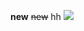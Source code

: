 **new**
~~new~~
hh
<img src="https://rzaliyun.oss-cn-beijing.aliyuncs.com/blog/u%3D3202345267%2C4287612244%26fm%3D26%26gp%3D0.jpg?Expires=1568324881&OSSAccessKeyId=TMP.hXKMZgYp1TtfLmJ17i1MMQ853qsJWbUSmzRMsvGyZpw8HBNvqHeywyo6g9HNRRYMXqi3BbH6Gv9ToV31b2UcJmBjhYTMT4bDC8n5CGKHBGovoUQXWgNaeigiDpxCFi.tmp&Signature=QtI6OmIDjQMUq1cfwsrpAC%2FTfnI%3D">

